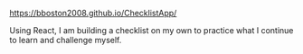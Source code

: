 https://bboston2008.github.io/ChecklistApp/

Using React, I am building a checklist on my own to practice what I continue to learn and challenge myself.
